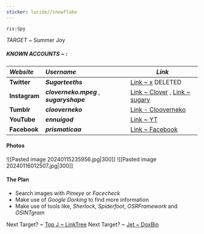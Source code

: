 ```yaml
---
sticker: lucide//snowflake
---
```

`ris:Spy`


*TARGET*  ~ Summer Joy
##### KNOWN ACCOUNTS  ~  :
| *Website* | *Username* | *Link* |
| :--- | :--- | ---- |
| **Twitter** | ***Sugarteeths*** | [Link ~ x](https://nitter.net/sugarteeths) DELETED |
| **Instagram** | ***cloverneko.mpeg*** , ***sugaryshape*** | [Link ~ Clover](https://www.instagram.com/cloverneko.mpeg/) , [Link ~ sugary](https://www.instagram.com/sugaryshape/) |
| **Tumblr** | ***clooverneko*** | [Link - Clooverneko](https://www.tumblr.com/login_required/clooverneko) |
| **YouTube** | ***ennuigod*** | [Link ~ YT](https://www.youtube.com/@ennuigod/videos) |
| **Facebook** | ***prismaticaa*** | [Link ~ Facebook](https://www.facebook.com/prismaticaa) |
#### Photos

![[Pasted image 20240115235956.jpg|300]]   ![[Pasted image 20240116012507.jpg|300]]

#### The Plan
- Search images with *Pimeye* or *Facecheck*
- Make use of *Google Dorking* to find more information
- Make use of tools like, *Sherlock*, *Spiderfoot*, *OSRFramework* and *OSINTgram* 



Next Target? ~ [Top J ~ LinkTree](https://linktr.ee/jontent117)
Next Target? ~ [Jet ~ DoxBin](https://doxbin.net/upload/JetMoxleyGoodsonjetneptunehackblastardfishtanklive)
